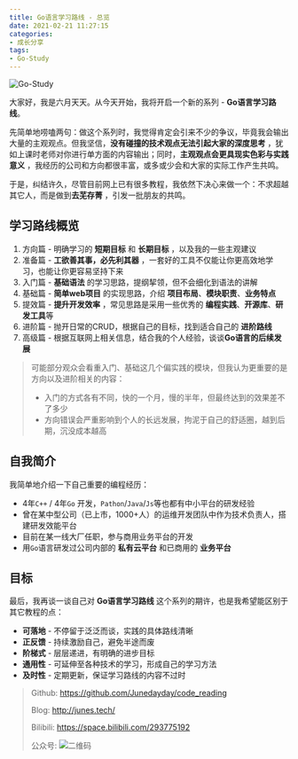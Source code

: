 ```yaml
---
title: Go语言学习路线 - 总览
date: 2021-02-21 11:27:15
categories: 
- 成长分享
tags:
- Go-Study
---
```


![Go-Study](https://i.loli.net/2021/02/28/BnVH86E5owhsaFd.jpg)

大家好，我是六月天天。从今天开始，我将开启一个新的系列 - **Go语言学习路线**。

先简单地唠嗑两句：做这个系列时，我觉得肯定会引来不少的争议，毕竟我会输出大量的主观观点。但我坚信，**没有碰撞的技术观点无法引起大家的深度思考** ，犹如上课时老师对你进行单方面的内容输出；同时，**主观观点会更具现实色彩与实践意义** ，我经历的公司和方向都很丰富，或多或少会和大家的实际工作产生共鸣。

于是，纠结许久，尽管目前网上已有很多教程，我依然下决心来做一个：不求超越其它人，而是做到**去芜存菁** ，引发一批朋友的共鸣。



## 学习路线概览

1. 方向篇 - 明确学习的 **短期目标** 和 **长期目标** ，以及我的一些主观建议
2. 准备篇 - **工欲善其事，必先利其器** ，一套好的工具不仅能让你更高效地学习，也能让你更容易坚持下来
3. 入门篇 - **基础语法** 的学习思路，提纲挈领，但不会细化到语法的讲解
4. 基础篇 - **简单web项目** 的实现思路，介绍 **项目布局**、**模块职责**、**业务特点**
5. 提效篇 - **提升开发效率** ，常见思路是采用一些优秀的 **编程实践**、**开源库**、**研发工具**等
6. 进阶篇 - 抛开日常的CRUD，根据自己的目标，找到适合自己的 **进阶路线**
7. 高级篇 - 根据互联网上相关信息，结合我的个人经验，谈谈**Go语言的后续发展**

> 可能部分观众会看重入门、基础这几个偏实践的模块，但我认为更重要的是方向以及进阶相关的内容：
>
> - 入门的方式各有不同，快的一个月，慢的半年，但最终达到的效果差不了多少
> - 方向错误会严重影响到个人的长远发展，拘泥于自己的舒适圈，越到后期，沉没成本越高



## 自我简介

我简单地介绍一下自己重要的编程经历：

- 4年`C++` / 4年`Go` 开发，`Pathon`/`Java`/`Js`等也都有中小平台的研发经验
- 曾在某中型公司（已上市，1000+人）的运维开发团队中作为技术负责人，搭建研发效能平台
- 目前在某一线大厂任职，参与商用业务平台的开发
- 用`Go`语言研发过公司内部的 **私有云平台** 和已商用的 **业务平台**



## 目标

最后，我再谈一谈自己对 **Go语言学习路线** 这个系列的期许，也是我希望能区别于其它教程的点：

- **可落地** - 不停留于泛泛而谈，实践的具体路线清晰
- **正反馈** - 持续激励自己，避免半途而废
- **阶梯式** - 层层递进，有明确的进步目标
- **通用性** - 可延伸至各种技术的学习，形成自己的学习方法
- **及时性** - 定期更新，保证学习路线的内容不过时



> Github: https://github.com/Junedayday/code_reading
>
> Blog: http://junes.tech/
>
> Bilibili: https://space.bilibili.com/293775192
>
> 公众号: ![二维码](https://i.loli.net/2021/02/28/RPzy7Hjc9GZ8I3e.jpg)

